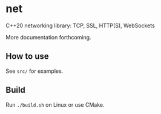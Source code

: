 # net
C++20 networking library: TCP, SSL, HTTP(S), WebSockets

More documentation forthcoming.

## How to use
See `src/` for examples.

## Build
Run `./build.sh` on Linux or use CMake.
